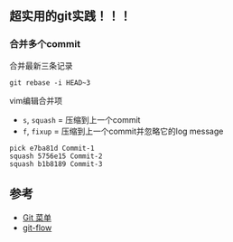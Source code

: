 ## 超实用的git实践！！！

### 合并多个commit
合并最新三条记录
```shell
git rebase -i HEAD~3
``` 
vim编辑合并项
- `s`, `squash` = 压缩到上一个commit
- `f`, `fixup` = 压缩到上一个commit并忽略它的log message

```shell
pick e7ba81d Commit-1
squash 5756e15 Commit-2
squash b1b8189 Commit-3
```

###




## 参考
- [Git 菜单](https://github.com/geeeeeeeeek/git-recipes/blob/master/README.md)
- [git-flow](https://www.git-tower.com/learn/git/ebook/cn/command-line/advanced-topics/git-flow)
